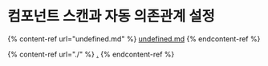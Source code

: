 # 컴포넌트 스캔과 자동 의존관계 설정

{% content-ref url="undefined.md" %}
[undefined.md](undefined.md)
{% endcontent-ref %}

{% content-ref url="./" %}
[.](./)
{% endcontent-ref %}
